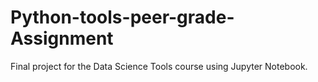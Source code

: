 # Python-tools-peer-grade-Assignment
Final project for the Data Science Tools course using Jupyter Notebook.
